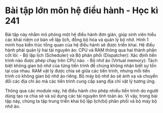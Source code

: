 # Bài tập lớn môn hệ điều hành - Học kì 241
Bài tập này nhằm mô phỏng một hệ điều hành đơn giản, giúp sinh viên hiểu các khái niệm cơ bản về lập lịch, đồng bộ hóa và quản lý bộ nhớ. Hình 1 minh họa kiến trúc tổng quan của hệ điều hành sẽ được triển khai. Hệ điều hành phải quản lý hai tài nguyên ảo: CPU và RAM thông qua hai thành phần cốt lõi:
    - Bộ lập lịch (Scheduler) và Bộ phân phối (Dispatcher): Xác định tiến trình nào được phép chạy trên CPU nào.
    - Bộ nhớ ảo (Virtual memory): Tách biệt không gian bộ nhớ của từng tiến trình để chúng không nhận biết sự tồn tại của nhau. RAM vật lý được chia sẻ giữa các tiến trình, nhưng mỗi tiến trình có không gian bộ nhớ ảo riêng. Bộ máy bộ nhớ ảo sẽ ánh xạ và chuyển đổi các địa chỉ ảo mà các tiến trình cung cấp sang địa chỉ vật lý tương ứng.
    
Thông qua các module này, hệ điều hành cho phép nhiều tiến trình do người dùng tạo ra chia sẻ và sử dụng các tài nguyên tính toán ảo. Vì vậy, trong bài tập này, chúng ta tập trung triển khai bộ lập lịch/bộ phân phối và bộ máy bộ nhớ ảo.
